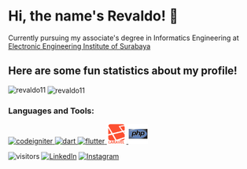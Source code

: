 # Hi, the name's Revaldo! 👋
Currently pursuing my associate's degree in Informatics Engineering at [Electronic Engineering Institute of Surabaya](https://www.pens.ac.id)

## Here are some fun statistics about my profile!

<p><img align="left" src="https://github-readme-stats.vercel.app/api/top-langs?username=revaldo11&show_icons=true&theme=dark&locale=en&layout=compact" alt="revaldo11" /></p>

<p>&nbsp<img align="center" src="https://github-readme-stats.vercel.app/api?username=revaldo11&show_icons=true&theme=onedark&title_color=a538ff&text_color=ffffff&locale=en" alt="revaldo11" /></p>

<h3 align="left">Languages and Tools:</h3>
<p align="left"> <a href="https://codeigniter.com" target="_blank" rel="noreferrer"> <img src="https://cdn.worldvectorlogo.com/logos/codeigniter.svg" alt="codeigniter" width="40" height="40"/> </a> <a href="https://dart.dev" target="_blank" rel="noreferrer"> <img src="https://www.vectorlogo.zone/logos/dartlang/dartlang-icon.svg" alt="dart" width="40" height="40"/> </a> <a href="https://flutter.dev" target="_blank" rel="noreferrer"> <img src="https://www.vectorlogo.zone/logos/flutterio/flutterio-icon.svg" alt="flutter" width="40" height="40"/> </a> <a href="https://laravel.com/" target="_blank" rel="noreferrer"> <img src="https://raw.githubusercontent.com/devicons/devicon/master/icons/laravel/laravel-plain-wordmark.svg" alt="laravel" width="40" height="40"/> </a> <a href="https://www.php.net" target="_blank" rel="noreferrer"> <img src="https://raw.githubusercontent.com/devicons/devicon/master/icons/php/php-original.svg" alt="php" width="40" height="40"/> </a> </p>


![visitors](https://visitor-badge.laobi.icu/badge?page_id=Revaldo11.Revaldo11)
<a href="https://www.linkedin.com/in/revaldoputra" target="_blank"><img src="https://img.shields.io/badge/LinkedIn-%230077B5.svg?&style=flat-square&logo=linkedin&logoColor=white" alt="LinkedIn"></a>
<a href="https://www.instagram.com/hallo.valdo/" target="_blank"><img src="https://img.shields.io/badge/Instagram-%23E4405F.svg?&style=flat-square&logo=instagram&logoColor=white" alt="Instagram"></a>
